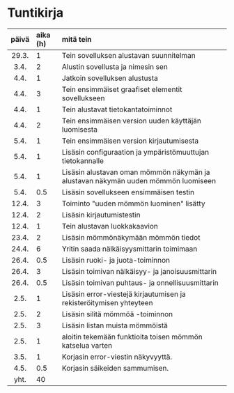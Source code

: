# Tuntikirja

| päivä | aika (h) | mitä tein  |
| :----:|    :-----| :-----|
| 29.3. | 1         | Tein sovelluksen alustavan suunnitelman |
| 3.4. | 2         | Alustin sovellusta ja nimesin sen |
| 4.4. | 1         | Jatkoin sovelluksen alustusta |
| 4.4. | 3         | Tein ensimmäiset graafiset elementit sovellukseen |
| 4.4. | 1         | Tein alustavat tietokantatoiminnot |
| 4.4. | 2         | Tein ensimmäisen version uuden käyttäjän luomisesta |
| 5.4. | 1         | Tein ensimmäisen version kirjautumisesta |
| 5.4. | 1         | Lisäsin configuraation ja ympäristömuuttujan tietokannalle |
| 5.4. | 1         | Lisäsin alustavan oman mömmön näkymän ja alustavan näkymän uuden mömmön luomiseen |
| 5.4. | 0.5       | Lisäsin sovellukseen ensimmäisen testin |
| 12.4. | 3       | Toiminto "uuden mömmön luominen" lisätty |
| 12.4. | 2       | Lisäsin kirjautumistestin |
| 12.4. | 1       | Tein alustavan luokkakaavion |
| 23.4. | 2       | Lisäsin mömmönäkymään mömmön tiedot |
| 24.4. | 6       | Yritin saada nälkäisyysmittarin toimimaan |
| 26.4. | 0.5       | Lisäsin ruoki- ja juota-toiminnon |
| 26.4. | 3       | Lisäsin toimivan nälkäisyy- ja janoisuusmittarin |
| 26.4. | 0.5       | Lisäsin toimivan puhtaus- ja onnellisuusmittarin |
| 2.5. | 1       | Lisäsin error-viestejä kirjautumisen ja rekisteröitymisen yhteyteen |
| 2.5. | 2       | Lisäsin silitä mömmöä -toiminnon |
| 2.5. | 3       | Lisäsin listan muista mömmöistä |
| 2.5. | 1       | aloitin tekemään funktioita toisen mömmön katselua varten |
| 3.5. | 1       | Korjasin error-viestin näkyvyyttä. |
| 4.5. | 0.5     | Korjasin säikeiden sammumisen. |
| yht. | 40       | |
